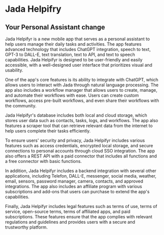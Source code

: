 # Jada Helpifry
## Your Personal Assistant change

Jada Helpifyr is a new mobile app that serves as a personal assistant to help users manage their daily tasks and activities. The app features advanced technology that includes ChatGPT integration, speech to text, GPT-3 to DALL-E, text translation, text to API, and text to speech capabilities. Jada Helpifyr is designed to be user-friendly and easily accessible, with a well-designed user interface that prioritizes visual and usability.

One of the app's core features is its ability to integrate with ChatGPT, which allows users to interact with Jada through natural language processing. The app also includes a workflow manager that allows users to create, manage, and automate their workflows with ease. Users can create custom workflows, access pre-built workflows, and even share their workflows with the community.

Jada Helpifyr's database includes both local and cloud storage, which stores user data such as contacts, tasks, logs, and workflows. The app also features a scraper tool that can retrieve relevant data from the internet to help users complete their tasks efficiently.

To ensure users' security and privacy, Jada Helpifyr includes various features such as access credentials, encrypted local storage, and secure connections to personal accounts through cloud SSO integration. The app also offers a REST API with a paid connector that includes all functions and a free connector with basic functions.

In addition, Jada Helpifyr includes a backend integration with several other applications, including Telefon, DALL-E, messenger, social media, weather, email, sensors, password manager, camera, contacts, and approved integrations. The app also includes an affiliate program with various subscriptions and add-ons that users can purchase to extend the app's capabilities.

Finally, Jada Helpifyr includes legal features such as terms of use, terms of service, open-source terms, terms of affiliated apps, and paid subscriptions. These features ensure that the app complies with relevant regulations and guidelines and provides users with a secure and trustworthy platform.
